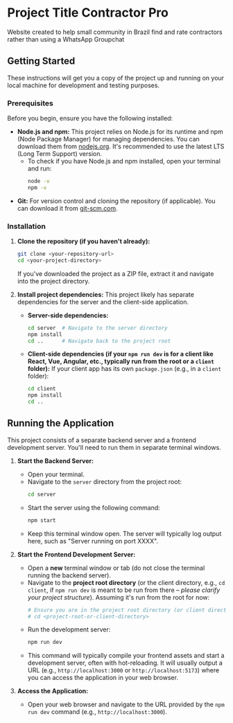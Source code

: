 # Project Title Contractor Pro

Website created to help small community in Brazil find and rate contractors rather than using a WhatsApp Groupchat

## Getting Started

These instructions will get you a copy of the project up and running on your local machine for development and testing purposes.

### Prerequisites

Before you begin, ensure you have the following installed:

- **Node.js and npm:** This project relies on Node.js for its runtime and npm (Node Package Manager) for managing dependencies. You can download them from [nodejs.org](https://nodejs.org/). It's recommended to use the latest LTS (Long Term Support) version.
  - To check if you have Node.js and npm installed, open your terminal and run:
    ```bash
    node -v
    npm -v
    ```
- **Git:** For version control and cloning the repository (if applicable). You can download it from [git-scm.com](https://git-scm.com/).

### Installation

1.  **Clone the repository (if you haven't already):**

    ```bash
    git clone <your-repository-url>
    cd <your-project-directory>
    ```

    If you've downloaded the project as a ZIP file, extract it and navigate into the project directory.

2.  **Install project dependencies:**
    This project likely has separate dependencies for the server and the client-side application.

    - **Server-side dependencies:**

      ```bash
      cd server  # Navigate to the server directory
      npm install
      cd ..      # Navigate back to the project root
      ```

    - **Client-side dependencies (if your `npm run dev` is for a client like React, Vue, Angular, etc., typically run from the root or a `client` folder):**
      If your client app has its own `package.json` (e.g., in a `client` folder):
      ```bash
      cd client
      npm install
      cd ..
      ```

## Running the Application

This project consists of a separate backend server and a frontend development server. You'll need to run them in separate terminal windows.

1.  **Start the Backend Server:**

    - Open your terminal.
    - Navigate to the `server` directory from the project root:
      ```bash
      cd server
      ```
    - Start the server using the following command:
      ```bash
      npm start
      ```
    - Keep this terminal window open. The server will typically log output here, such as "Server running on port XXXX".

2.  **Start the Frontend Development Server:**

    - Open a **new** terminal window or tab (do not close the terminal running the backend server).
    - Navigate to the **project root directory** (or the client directory, e.g., `cd client`, if `npm run dev` is meant to be run from there – _please clarify your project structure_). Assuming it's run from the root for now:
      ```bash
      # Ensure you are in the project root directory (or client directory if appropriate)
      # cd <project-root-or-client-directory>
      ```
    - Run the development server:
      ```bash
      npm run dev
      ```
    - This command will typically compile your frontend assets and start a development server, often with hot-reloading. It will usually output a URL (e.g., `http://localhost:3000` or `http://localhost:5173`) where you can access the application in your web browser.

3.  **Access the Application:**
    - Open your web browser and navigate to the URL provided by the `npm run dev` command (e.g., `http://localhost:3000`).
